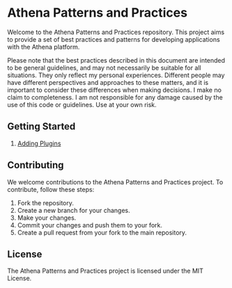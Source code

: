 # Athena Patterns and Practices

Welcome to the Athena Patterns and Practices repository. This project aims to provide a set of best practices and patterns for developing applications with the Athena platform.

Please note that the best practices described in this document are intended to be general guidelines, and may not necessarily be suitable for all situations. They only reflect my personal experiences. Different people may have different perspectives and approaches to these matters, and it is important to consider these differences when making decisions. I make no claim to completeness. I am not responsible for any damage caused by the use of this code or guidelines. Use at your own risk. 

## Getting Started

1. [Adding Plugins](./docs/plugins.md)

## Contributing
We welcome contributions to the Athena Patterns and Practices project. To contribute, follow these steps:

1. Fork the repository.
2. Create a new branch for your changes.
3. Make your changes.
4. Commit your changes and push them to your fork.
5. Create a pull request from your fork to the main repository.

## License
The Athena Patterns and Practices project is licensed under the MIT License.